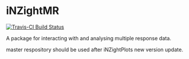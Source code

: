 iNZightMR
=========
[![Travis-CI Build Status](https://travis-ci.org/iNZightVIT/iNZightMR.svg?branch=master)](https://travis-ci.org/iNZightVIT/iNZightMR)


A package for interacting with and analysing multiple response data.

master respository should be used after iNZightPlots new version update.
